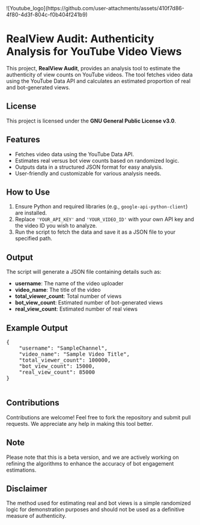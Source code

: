 <!DOCTYPE html>
<html lang="en">
<head>
    <meta charset="UTF-8">
    <meta name="viewport" content="width=device-width, initial-scale=1.0">
</head>
<body>
![Youtube_logo](https://github.com/user-attachments/assets/410f7d86-4f80-4d3f-804c-f0b404f241b9)
    <h1>RealView Audit: Authenticity Analysis for YouTube Video Views</h1>
    <p>
        This project, <strong>RealView Audit</strong>, provides an analysis tool to estimate the authenticity of view counts on YouTube videos. The tool fetches video data using the YouTube Data API and calculates an estimated proportion of real and bot-generated views.
    <h2>License</h2>
    <p>
        This project is licensed under the <strong>GNU General Public License v3.0</strong>. 
    </p>
    <h2>Features</h2>
    <ul>
        <li>Fetches video data using the YouTube Data API.</li>
        <li>Estimates real versus bot view counts based on randomized logic.</li>
        <li>Outputs data in a structured JSON format for easy analysis.</li>
        <li>User-friendly and customizable for various analysis needs.</li>
    </ul>
    <h2>How to Use</h2>
    <ol>
        <li>Ensure Python and required libraries (e.g., <code>google-api-python-client</code>) are installed.</li>
        <li>Replace <code>'YOUR_API_KEY'</code> and <code>'YOUR_VIDEO_ID'</code> with your own API key and the video ID you wish to analyze.</li>
        <li>Run the script to fetch the data and save it as a JSON file to your specified path.</li>
    </ol>
    <h2>Output</h2>
    <p>
        The script will generate a JSON file containing details such as:
    </p>
    <ul>
        <li><strong>username</strong>: The name of the video uploader</li>
        <li><strong>video_name</strong>: The title of the video</li>
        <li><strong>total_viewer_count</strong>: Total number of views</li>
        <li><strong>bot_view_count</strong>: Estimated number of bot-generated views</li>
        <li><strong>real_view_count</strong>: Estimated number of real views</li>
    </ul>
    <h2>Example Output</h2>
    <pre>
{
    "username": "SampleChannel",
    "video_name": "Sample Video Title",
    "total_viewer_count": 100000,
    "bot_view_count": 15000,
    "real_view_count": 85000
}
    </pre>
    <h2>Contributions</h2>
    <p>
        Contributions are welcome! Feel free to fork the repository and submit pull requests. We appreciate any help in making this tool better.
    </p>
    <h2>Note</h2>
    <p>
        Please note that this is a beta version, and we are actively working on refining the algorithms to enhance the accuracy of bot engagement estimations.
    </p>
    <h2>Disclaimer</h2>
    <p>
        The method used for estimating real and bot views is a simple randomized logic for demonstration purposes and should not be used as a definitive measure of authenticity.
    </p>
</body>
</html>
